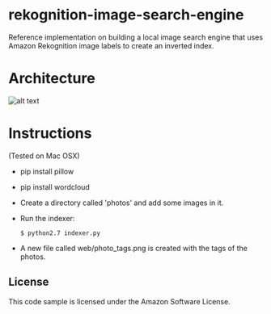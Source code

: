 # rekognition-image-search-engine
Reference implementation on building a local image search engine that uses Amazon Rekognition image labels to create an inverted index.

# Architecture

![alt text](https://s3.amazonaws.com/smallya-test/localserachengine-architecture.png "Local Image
Search Engine with Rekognition")

# Instructions
(Tested on Mac OSX)
* pip install pillow
* pip install wordcloud
* Create a directory called 'photos' and add some images in it.
* Run the indexer:

   ```
   $ python2.7 indexer.py
   ```
* A new file called web/photo_tags.png is created with the tags of the photos.

## License
This code sample is licensed under the Amazon Software License.
